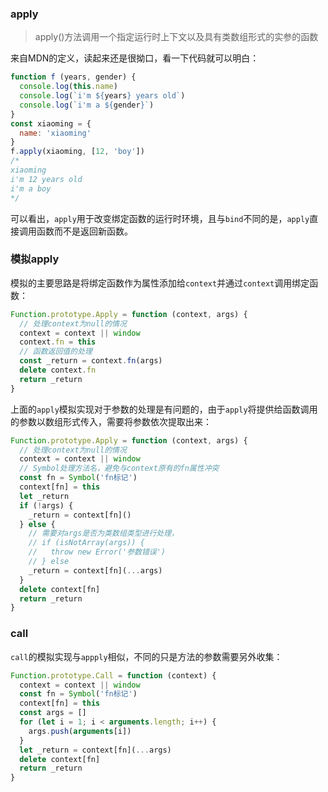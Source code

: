 ### apply
> apply()方法调用一个指定运行时上下文以及具有类数组形式的实参的函数

来自MDN的定义，读起来还是很拗口，看一下代码就可以明白：
```js
function f (years, gender) {
  console.log(this.name)
  console.log(`i'm ${years} years old`)
  console.log(`i'm a ${gender}`)
}
const xiaoming = {
  name: 'xiaoming'
}
f.apply(xiaoming, [12, 'boy'])
/*
xiaoming
i'm 12 years old
i'm a boy
*/
```

可以看出，`apply`用于改变绑定函数的运行时环境，且与`bind`不同的是，`apply`直接调用函数而不是返回新函数。

### 模拟apply
模拟的主要思路是将绑定函数作为属性添加给`context`并通过`context`调用绑定函数：
```js
Function.prototype.Apply = function (context, args) {
  // 处理context为null的情况
  context = context || window
  context.fn = this
  // 函数返回值的处理
  const _return = context.fn(args)
  delete context.fn
  return _return
}
```

上面的`apply`模拟实现对于参数的处理是有问题的，由于`apply`将提供给函数调用的参数以数组形式传入，需要将参数依次提取出来：

```js
Function.prototype.Apply = function (context, args) {
  // 处理context为null的情况
  context = context || window
  // Symbol处理方法名，避免与context原有的fn属性冲突
  const fn = Symbol('fn标记')
  context[fn] = this
  let _return
  if (!args) {
    _return = context[fn]()
  } else {
    // 需要对args是否为类数组类型进行处理，
    // if (isNotArray(args)) {
    //   throw new Error('参数错误')
    // } else
    _return = context[fn](...args)
  }
  delete context[fn]
  return _return
}
```

### call
`call`的模拟实现与`appply`相似，不同的只是方法的参数需要另外收集：
```js
Function.prototype.Call = function (context) {
  context = context || window
  const fn = Symbol('fn标记')
  context[fn] = this
  const args = []
  for (let i = 1; i < arguments.length; i++) {
    args.push(arguments[i])
  }
  let _return = context[fn](...args)
  delete context[fn]
  return _return
}
```
